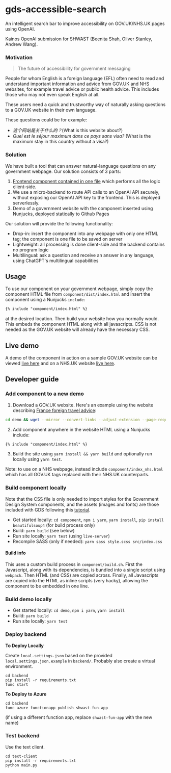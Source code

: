 # gds-accessible-search
An intelligent search bar to improve accessibility on GOV.UK/NHS.UK pages using OpenAI. 

Kainos OpenAI submission for SHWAST (Beenita Shah, Oliver Stanley, Andrew Wang).

### Motivation

> The future of accessibility for government messaging

People for whom English is a foreign language (EFL) often need to read and understand important information and advice from GOV.UK and NHS websites, for example travel advice or public health advice. This includes those who may not even speak English at all.

These users need a quick and trustworthy way of naturally asking questions to a GOV.UK website in their own language.

These questions could be for example:
- _这个网站是关于什么的？_(What is this website about?)
- _Quel est le séjour maximum dans ce pays sans visa?_ (What is the maximum stay in this country without a visa?)

### Solution

We have built a tool that can answer natural-language questions on any government webpage. Our solution consists of 3 parts:

1. [Frontend component contained in one file](https://andrewwango.github.io/gds-accessible-search/component/dist/index.html) which performs all the logic client-side.
2. We use a micro-backend to route API calls to an OpenAI API securely, without exposing our OpenAI API key to the frontend. This is deployed serverlessly.
3. Demo of a government website with the component inserted using Nunjucks, deployed statically to Github Pages

Our solution will provide the following functionality:

- Drop-in: insert the component into any webpage with only one HTML tag; the component is one file to be saved on server
- Lightweight: all processing is done client-side and the backend contains no program logic
- Multilingual: ask a question and receive an answer in any language, using ChatGPT's multilingual capabilities

## Usage

To use our component on your government webpage, simply copy the component HTML file from `component/dist/index.html` and insert the component using a Nunjucks `include`:

<!-- {% raw %} -->
```html
{% include "component/index.html" %}
```
<!-- {% endraw %} -->

at the desired location. Then build your website how you normally would. This embeds the component HTML along with all javascripts. CSS is not needed as the GOV.UK website will already have the necessary CSS.

## Live demo

A demo of the component in action on a sample GOV.UK website can be viewed [live here](https://andrewwango.github.io/gds-accessible-search/demo/dist/www.gov.uk/foreign-travel-advice/france/entry-requirements.html) and on a NHS.UK website [live here](https://andrewwango.github.io/gds-accessible-search/demo/dist/www.nhs.uk/conditions/covid-19/covid-19-symptoms-and-what-to-do/index.html).

## Developer guide

### Add component to a new demo

1. Download a GOV.UK website. Here's an example using the website describing [France foreign travel advice](https://www.gov.uk/foreign-travel-advice/france/entry-requirements):

```bash
cd demo && wget --mirror --convert-links --adjust-extension --page-requisites --no-parent --no-check-certificate https://www.gov.uk/foreign-travel-advice/france
```

2. Add component anywhere in the website HTML using a Nunjucks include: 

<!-- {% raw %} -->
```html
{% include "component/index.html" %}
```
<!-- {% endraw %} -->

3. Build the site using `yarn install && yarn build` and optionally run locally using `yarn test`.

Note: to use on a NHS webpage, instead include `component/index_nhs.html` which has all GOV.UK tags replaced with their NHS.UK counterparts.

### Build component locally

Note that the CSS file is only needed to import styles for the Government Design System components, and the assets (images and fonts) are those included with GDS following this [tutorial](https://frontend.design-system.service.gov.uk/get-started/#4-get-the-font-and-images-working).

- Get started locally: `cd component`, `npm i yarn`, `yarn install`, `pip install beautifulsoup4` (for build process only)
- Build: `yarn build` (see below)
- Run site locally: `yarn test` (using `live-server`)
- Recompile SASS (only if needed): `yarn sass style.scss src/index.css`

#### Build info
This uses a custom build process in `component/build.sh`. First the Javascript, along with its dependencies, is bundled into a single script using `webpack`. Then HTML (and CSS) are copied across. Finally, all Javascripts are copied into the HTML as inline scripts (very hacky), allowing the component to be embedded in one line.

### Build demo locally

- Get started locally: `cd demo`, `npm i yarn`, `yarn install`
- Build: `yarn build`
- Run site locally: `yarn test`

### Deploy backend

**To Deploy Locally**

Create `local.settings.json` based on the provided `local.settings.json.example` in `backend/`. Probably also create a virtual environment.

```
cd backend
pip install -r requirements.txt
func start
```

**To Deploy to Azure**

```
cd backend
func azure functionapp publish shwast-fun-app
```

(if using a different function app, replace `shwast-fun-app` with the new name)

### Test backend

Use the text client.

```
cd text-client
pip install -r requirements.txt
python main.py
```